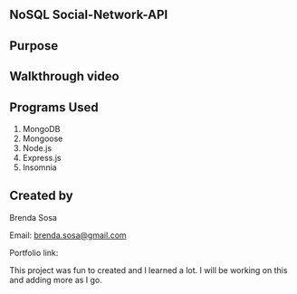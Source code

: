 
## NoSQL Social-Network-API

## Purpose 

## Walkthrough video

## Programs Used

1. MongoDB
2. Mongoose
3. Node.js
4. Express.js
5. Insomnia



## Created by

Brenda Sosa

Email: brenda.sosa@gmail.com

Portfolio link: 

This project was fun to created and I learned a lot. I will be working on this and adding more as I go.